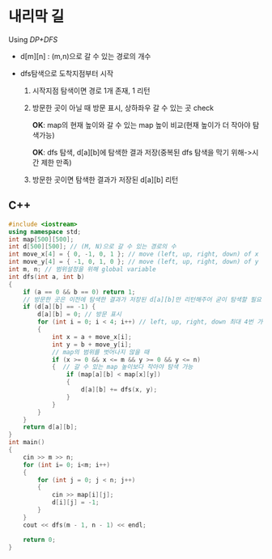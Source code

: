 # 내리막 길
Using _DP+DFS_

* d[m][n] : (m,n)으로 갈 수 있는 경로의 개수

* dfs탐색으로 도착지점부터 시작  
  1. 시작지점 탐색이면 경로 1개 존재, 1 리턴
  2. 방문한 곳이 아닐 때
    방문 표시, 상하좌우 갈 수 있는 곳 check  
    
      **OK**: map의 현재 높이와 갈 수 있는 map 높이 비교(현재 높이가 더 작아야 탐색가능)  
        
        **OK**: dfs 탐색, d[a][b]에 탐색한 결과 저장(중복된 dfs 탐색을 막기 위해->시간 제한 만족)  
  3. 방문한 곳이면 탐색한 결과가 저장된 d[a][b] 리턴
## C++
```c++
#include <iostream>
using namespace std;
int map[500][500]; 
int d[500][500]; // (M, N)으로 갈 수 있는 경로의 수
int move_x[4] = { 0, -1, 0, 1 }; // move (left, up, right, down) of x
int move_y[4] = { -1, 0, 1, 0 }; // move (left, up, right, down) of y
int m, n; // 범위설정을 위해 global variable
int dfs(int a, int b)
{
	if (a == 0 && b == 0) return 1;
	// 방문한 곳은 이전에 탐색한 결과가 저장된 d[a][b]만 리턴해주어 굳이 탐색할 필요 없음
	if (d[a][b] == -1) { 
		d[a][b] = 0; // 방문 표시
		for (int i = 0; i < 4; i++) // left, up, right, down 최대 4번 가능
		{
			int x = a + move_x[i];
			int y = b + move_y[i];
			// map의 범위를 벗어나지 않을 때
			if (x >= 0 && x <= m && y >= 0 && y <= n)
			{  // 갈 수 있는 map 높이보다 작아야 탐색 가능
				if (map[a][b] < map[x][y])
				{
					d[a][b] += dfs(x, y);
				}
			}
		}
	}
	return d[a][b];
}
int main()
{
	cin >> m >> n;
	for (int i= 0; i<m; i++)
	{
		for (int j = 0; j < n; j++)
		{
			cin >> map[i][j];
			d[i][j] = -1;
		}
	}
	cout << dfs(m - 1, n - 1) << endl;

	return 0;
}
```
